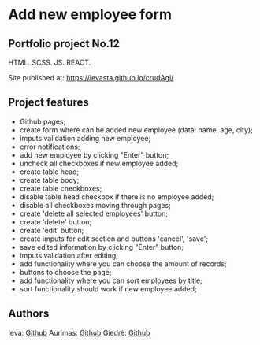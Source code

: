 # Add new employee form

## Portfolio project No.12

HTML. SCSS. JS. REACT.

Site published at: https://ievasta.github.io/crudAgi/

## Project features

- Github pages;
- create form where can be added new employee (data: name, age, city);
- imputs validation adding new employee;
- error notifications;
- add new employee by clicking "Enter" button;
- uncheck all checkboxes if new employee added;
- create table head;
- create table body;
- create table checkboxes;
- disable table head checkbox if there is no employee added;
- disable all checkboxes moving through pages;
- create 'delete all selected employees' button;
- create 'delete' button;
- create 'edit' button;
- create imputs for edit section and buttons 'cancel', 'save';
- save edited information by clicking "Enter" button;
- imputs validation after editing;
- add functionality where you can choose the amount of records;
- buttons to choose the page;
- add functionality where you can sort employees by title;
- sort functionality should work if new employee added;

## Authors

Ieva: [Github](https://github.com/IevaSta)
Aurimas: [Github](https://github.com/Vajkis)
Giedrė: [Github](https://github.com/gogpg)
